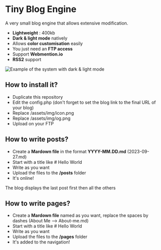 # Tiny Blog Engine
A very small blog engine that allows extensive modification.

- **Lightweight** : 400kb
- **Dark & light mode** natively
- Allows **color customisation** easily
- You just need an **FTP access**
- Support **Webmention.io**
- **RSS2** support

![Example of the system with dark & light mode](https://github.com/nithou/tiny-blog-engine/blob/main/assets/img/og.png)

## How to install it?
- Duplicate this repository
- Edit the config.php (don't forget to set the blog link to the final URL of your blog)
- Replace /assets/img/icon.png
- Replace /assets/img/og.png
- Upload on your FTP

## How to write posts?
- Create a **Mardown file** in the format **YYYY-MM.DD.md** (2023-09-27.md)
- Start with a title like # Hello World
- Write as you want
- Upload the files to the **/posts** folder
- It's online!

The blog displays the last post first then all the others

## How to write pages?
- Create a **Mardown file** named as you want, replace the spaces by dashes (About Me --> About-me.md)
- Start with a title like # Hello World
- Write as you want
- Upload the files to the **/pages** folder
- It's added to the navigation!
